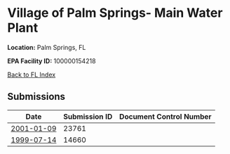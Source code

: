# Village of Palm Springs- Main Water Plant

**Location:** Palm Springs, FL

**EPA Facility ID:** 100000154218

[Back to FL Index](../../index.md)

## Submissions

| Date | Submission ID | Document Control Number |
|------|--------------|-------------------------|
| [2001-01-09](submissions/23761.md) | 23761 |  |
| [1999-07-14](submissions/14660.md) | 14660 |  |
